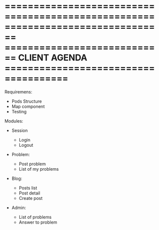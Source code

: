 ================================================================================
============================ CLIENT AGENDA =====================================
================================================================================

Requiremens:
  - Pods Structure
  - Map component
  - Testing

Modules:
  - Session
    - Login
    - Logout

  - Problem:
    - Post problem
    - List of my problems

  - Blog:
    - Posts list
    - Post detail
    - Create post

  - Admin:
      - List of problems
      - Answer to problem
